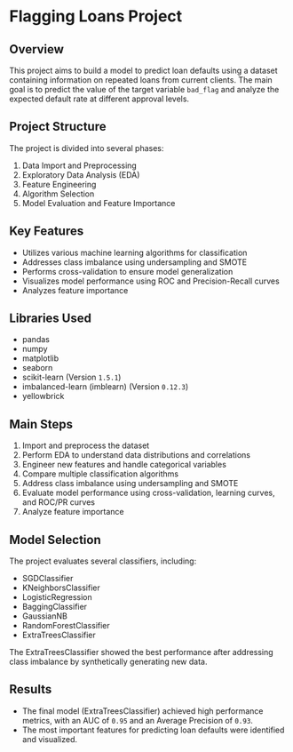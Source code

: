 # Flagging Loans Project

## Overview

This project aims to build a model to predict loan defaults using a dataset containing information on repeated loans from current clients. The main goal is to predict the value of the target variable `bad_flag` and analyze the expected default rate at different approval levels.

## Project Structure

The project is divided into several phases:

1. Data Import and Preprocessing
2. Exploratory Data Analysis (EDA)
3. Feature Engineering
4. Algorithm Selection
5. Model Evaluation and Feature Importance

## Key Features

- Utilizes various machine learning algorithms for classification
- Addresses class imbalance using undersampling and SMOTE
- Performs cross-validation to ensure model generalization
- Visualizes model performance using ROC and Precision-Recall curves
- Analyzes feature importance

## Libraries Used

- pandas
- numpy
- matplotlib
- seaborn
- scikit-learn (Version `1.5.1`)
- imbalanced-learn (imblearn) (Version `0.12.3`)
- yellowbrick

## Main Steps

1. Import and preprocess the dataset
2. Perform EDA to understand data distributions and correlations
3. Engineer new features and handle categorical variables
4. Compare multiple classification algorithms
5. Address class imbalance using undersampling and SMOTE
6. Evaluate model performance using cross-validation, learning curves, and ROC/PR curves
7. Analyze feature importance

## Model Selection

The project evaluates several classifiers, including:

- SGDClassifier
- KNeighborsClassifier
- LogisticRegression
- BaggingClassifier
- GaussianNB
- RandomForestClassifier
- ExtraTreesClassifier

The ExtraTreesClassifier showed the best performance after addressing class imbalance by synthetically generating new data.

## Results

- The final model (ExtraTreesClassifier) achieved high performance metrics, with an AUC of `0.95` and an Average Precision of `0.93`.
- The most important features for predicting loan defaults were identified and visualized.
